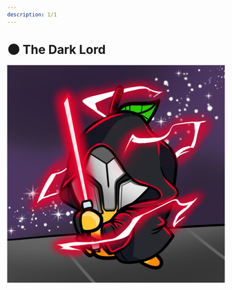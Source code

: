 ```yaml
---
description: 1/1
---
```


# 🌑 The Dark Lord

![](<../../../../.gitbook/assets/image (6) (1) (1) (1).png>)
